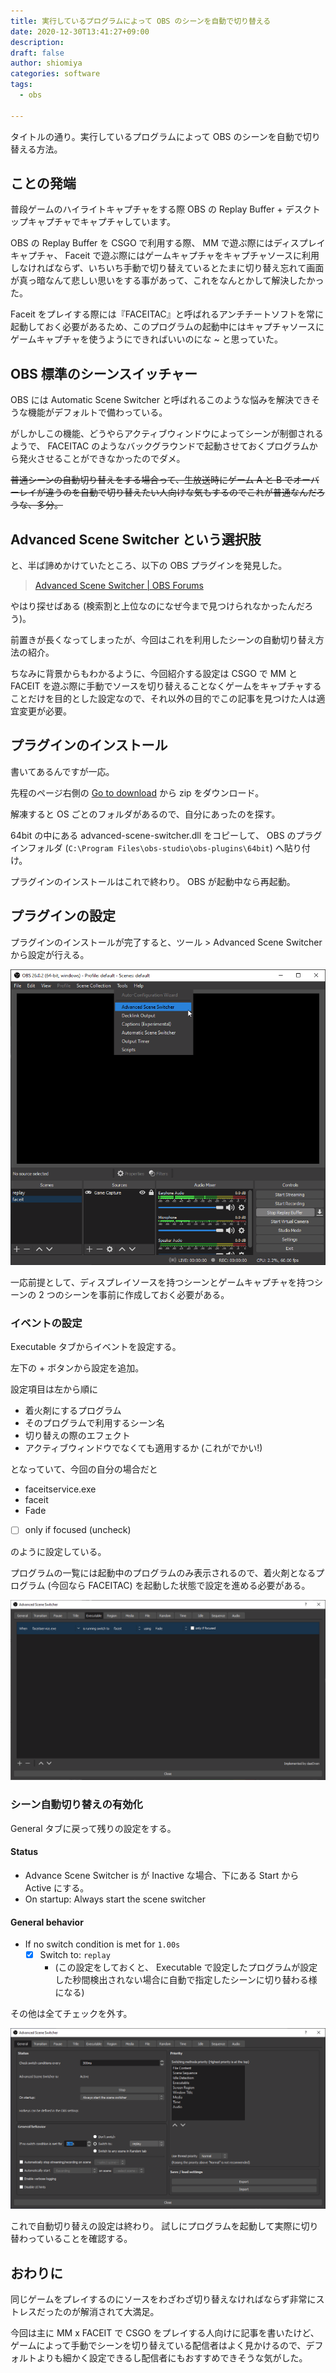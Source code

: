 ```yaml
---
title: 実行しているプログラムによって OBS のシーンを自動で切り替える
date: 2020-12-30T13:41:27+09:00
description:
draft: false
author: shiomiya
categories: software
tags:
  - obs

---
```


タイトルの通り。実行しているプログラムによって OBS のシーンを自動で切り替える方法。

## ことの発端

普段ゲームのハイライトキャプチャをする際 OBS の Replay Buffer + デスクトップキャプチャでキャプチャしています。

OBS の Replay Buffer を CSGO で利用する際、 MM で遊ぶ際にはディスプレイキャプチャ、 Faceit で遊ぶ際にはゲームキャプチャをキャプチャソースに利用しなければならず、いちいち手動で切り替えているとたまに切り替え忘れて画面が真っ暗なんて悲しい思いをする事があって、これをなんとかして解決したかった。

Faceit をプレイする際には『FACEITAC』と呼ばれるアンチチートソフトを常に起動しておく必要があるため、このプログラムの起動中にはキャプチャソースにゲームキャプチャを使うようにできればいいのにな ~ と思っていた。

## OBS 標準のシーンスイッチャー

OBS には Automatic Scene Switcher と呼ばれるこのような悩みを解決できそうな機能がデフォルトで備わっている。

がしかしこの機能、どうやらアクティブウィンドウによってシーンが制御されるようで、 FACEITAC のようなバックグラウンドで起動させておくプログラムから発火させることができなかったのでダメ。

~~普通シーンの自動切り替えをする場合って、生放送時にゲーム A と B でオーバーレイが違うのを自動で切り替えたい人向けな気もするのでこれが普通なんだろうな、多分。~~

## Advanced Scene Switcher という選択肢

と、半ば諦めかけていたところ、以下の OBS プラグインを発見した。

> [Advanced Scene Switcher | OBS Forums](https://obsproject.com/forum/resources/advanced-scene-switcher.395/)

やはり探せばある (検索割と上位なのになぜ今まで見つけられなかったんだろう)。

前置きが長くなってしまったが、今回はこれを利用したシーンの自動切り替え方法の紹介。

ちなみに背景からもわかるように、今回紹介する設定は CSGO で MM と FACEIT を遊ぶ際に手動でソースを切り替えることなくゲームをキャプチャすることだけを目的とした設定なので、それ以外の目的でこの記事を見つけた人は適宜変更が必要。


## プラグインのインストール

書いてあるんですが一応。

先程のページ右側の [Go to download](https://obsproject.com/forum/resources/advanced-scene-switcher.395/download) から zip をダウンロード。

解凍すると OS ごとのフォルダがあるので、自分にあったのを探す。

64bit の中にある advanced-scene-switcher.dll をコピーして、 OBS のプラグインフォルダ (`C:\Program Files\obs-studio\obs-plugins\64bit`) へ貼り付け。

プラグインのインストールはこれで終わり。 OBS が起動中なら再起動。

## プラグインの設定

プラグインのインストールが完了すると、ツール > Advanced Scene Switcher から設定が行える。

![](2020-12-30_13-51_obs64.png)

一応前提として、ディスプレイソースを持つシーンとゲームキャプチャを持つシーンの 2 つのシーンを事前に作成しておく必要がある。

### イベントの設定

Executable タブからイベントを設定する。

左下の + ボタンから設定を追加。

設定項目は左から順に

- 着火剤にするプログラム
- そのプログラムで利用するシーン名
- 切り替えの際のエフェクト
- アクティブウィンドウでなくても適用するか (これがでかい!)

となっていて、今回の自分の場合だと

- faceitservice.exe
- faceit
- Fade
- [ ] only if focused (uncheck)

のように設定している。

プログラムの一覧には起動中のプログラムのみ表示されるので、着火剤となるプログラム (今回なら FACEITAC) を起動した状態で設定を進める必要がある。

![](ass1.png)

### シーン自動切り替えの有効化

General タブに戻って残りの設定をする。

#### Status

- Advance Scene Switcher is が Inactive な場合、下にある Start から Active にする。
- On startup: Always start the scene switcher

#### General behavior

- If no switch condition is met for `1.00s`
  - [x] Switch to: `replay`
    - (この設定をしておくと、 Executable で設定したプログラムが設定した秒間検出されない場合に自動で指定したシーンに切り替わる様になる)

その他は全てチェックを外す。

![](ass2.png)

これで自動切り替えの設定は終わり。 試しにプログラムを起動して実際に切り替わっていることを確認する。

## おわりに

同じゲームをプレイするのにソースをわざわざ切り替えなければならず非常にストレスだったのが解消されて大満足。

今回は主に MM x FACEIT で CSGO をプレイする人向けに記事を書いたけど、ゲームによって手動でシーンを切り替えている配信者はよく見かけるので、デフォルトよりも細かく設定できるし配信者にもおすすめできそうな気がした。
